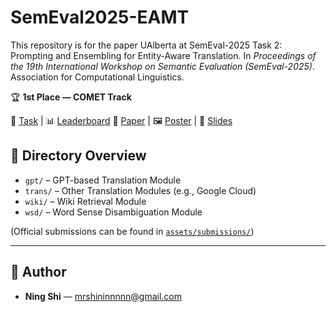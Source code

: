 # SemEval2025-EAMT
This repository is for the paper UAlberta at SemEval-2025 Task 2: Prompting and Ensembling for Entity-Aware Translation. In *Proceedings of the 19th International Workshop on Semantic Evaluation (SemEval-2025)*. Association for Computational Linguistics.

🏆 **1st Place — COMET Track**  

🔗 [Task](https://sapienzanlp.github.io/ea-mt/) | 📊 [Leaderboard](https://huggingface.co/spaces/sapienzanlp/ea-mt-leaderboard)
📄 [Paper]() | 🖼️ [Poster]() | 📑 [Slides]()

## 📁 Directory Overview

- `gpt/` – GPT-based Translation Module  
- `trans/` – Other Translation Modules (e.g., Google Cloud)
- `wiki/` – Wiki Retrieval Module  
- `wsd/` – Word Sense Disambiguation Module

(Official submissions can be found in [`assets/submissions/`](assets/submissions/))

---

## 👥 Author

- **Ning Shi** — <mrshininnnnn@gmail.com>